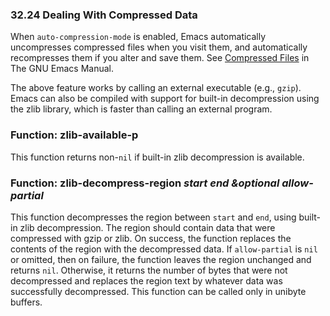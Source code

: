 

### 32.24 Dealing With Compressed Data

When `auto-compression-mode` is enabled, Emacs automatically uncompresses compressed files when you visit them, and automatically recompresses them if you alter and save them. See [Compressed Files](https://www.gnu.org/software/emacs/manual/html_node/emacs/Compressed-Files.html#Compressed-Files) in The GNU Emacs Manual.

The above feature works by calling an external executable (e.g., `gzip`). Emacs can also be compiled with support for built-in decompression using the zlib library, which is faster than calling an external program.

### Function: **zlib-available-p**

This function returns non-`nil` if built-in zlib decompression is available.

### Function: **zlib-decompress-region** *start end \&optional allow-partial*

This function decompresses the region between `start` and `end`, using built-in zlib decompression. The region should contain data that were compressed with gzip or zlib. On success, the function replaces the contents of the region with the decompressed data. If `allow-partial` is `nil` or omitted, then on failure, the function leaves the region unchanged and returns `nil`. Otherwise, it returns the number of bytes that were not decompressed and replaces the region text by whatever data was successfully decompressed. This function can be called only in unibyte buffers.
